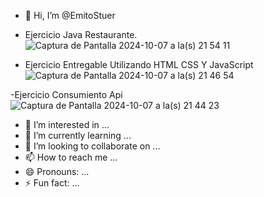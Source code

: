 - 👋 Hi, I’m @EmitoStuer
- Ejercicio Java Restaurante.
![Captura de Pantalla 2024-10-07 a la(s) 21 54 11](https://github.com/user-attachments/assets/a420b21b-d745-4275-8e04-27d63acf96ca)

- Ejercicio Entregable Utilizando HTML CSS Y JavaScript
![Captura de Pantalla 2024-10-07 a la(s) 21 46 54](https://github.com/user-attachments/assets/33ae7c89-6d91-4085-b65c-71429bc6ce78)


-Ejercicio Consumiento Api
![Captura de Pantalla 2024-10-07 a la(s) 21 44 23](https://github.com/user-attachments/assets/4a9761cd-e561-4d22-af6a-0978e8739e26)

- 👀 I’m interested in ...
- 🌱 I’m currently learning ...
- 💞️ I’m looking to collaborate on ...
- 📫 How to reach me ...
- 😄 Pronouns: ...
- ⚡ Fun fact: ...

<!---
EmitoStuer/EmitoStuer is a ✨ special ✨ repository because its `README.md` (this file) appears on your GitHub profile.
You can click the Preview link to take a look at your changes.
--->
